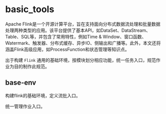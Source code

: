 # basic_tools

Apache Flink是一个开源计算平台，旨在支持面向分布式数据流处理和批量数据处理两种类型的应用。该平台提供了基本API，如DataSet、DataStream、Table、SQL等，并包含了常用特性，例如Time & Window、窗口函数、Watermark、触发器、分布式缓存、异步IO、侧输出和广播等。此外，本文还将涵盖Flink高级应用，如ProcessFunction和状态管理等知识点。

出于构建 `Flink` 通用的基础环境，按模块划分相应功能，统一任务入口，规范作业为目的制作此规范。

## base-env

构建flink的基础环境，定义流批入口。

统一管理作业入口。

